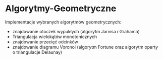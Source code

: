 # Algorytmy-Geometryczne
Implementacje wybranych algorytmów geometrycznych:
- znajdowanie otoczek wypukłych (algorytm Jarvisa i Grahama)
- Triangulacja wielokątów monotonicznych
- znajdowanie przecięć odcinków
- znajdowanie diagramu Voronoi (algorytm Fortune oraz algorytm oparty o triangulacje Delaunay)

